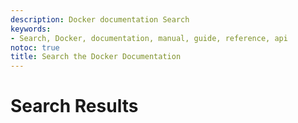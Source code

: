 ```yaml
---
description: Docker documentation Search
keywords:
- Search, Docker, documentation, manual, guide, reference, api
notoc: true
title: Search the Docker Documentation
---
```


# Search Results

<style type='text/css'>
#my-cse1 { all: initial !important; all: default !important; }
#my-cse1 table, #my-cse1 table tr, #my-cse1 table tr th, #my-cse1 table tr td, .gs-bidi-start-align { border: 0px !important; padding: 0px !important; line-height: initial !important; margin: 0px !important; }
.gs-snippet { margin-top: 0px !important; margin-bottom: 0px !important; padding: 0px !important; color: #999}
.gs-webResult .gs-result .gs-no-results-result { padding: 10px !important; }
.gs-per-result-labels { display: none !important; }
.gsc-url-top, .gsc-thumbnail-inside, .gs-spelling { padding: 0px !important; }
.gcsc-branding { padding-right: 0px !important; }
.gsc-tabHeader.gsc-tabhActive, .gsc-tabsArea { border-color: #CCC !important; }
.gcs-input, #gsc-i-id1 { padding: 5px 5px 5px 5px !important; }
#gscb_a, .gscb_a { padding: 3px 0px 0px 0px !important;}
</style>
<div id="my-cse1">
<script>
  (function() {
    var cx = '005610573923180467403:iwlnuvjqpv4';
    var gcse = document.createElement('script');
    gcse.type = 'text/javascript';
    gcse.async = true;
    gcse.src = 'https://cse.google.com/cse.js?cx=' + cx;
    var s = document.getElementsByTagName('script')[0];
    s.parentNode.insertBefore(gcse, s);
  })();
</script>
<gcse:search></gcse:search>
</div>

